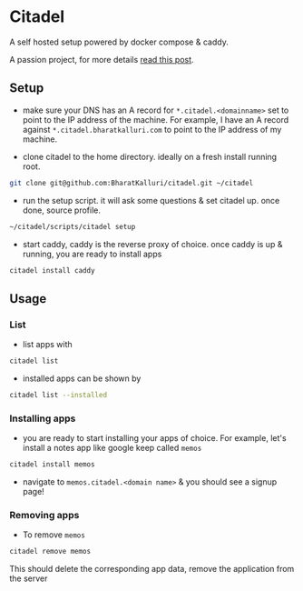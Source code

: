 # Citadel

A self hosted setup powered by docker compose & caddy. 

A passion project, for more details [read this post](https://notes.bharatkalluri.com/2024/08/08/the-self-hosting-dream/).

## Setup

- make sure your DNS has an A record for `*.citadel.<domainname>` set to point to the IP address of the machine. For example, I have an A record against `*.citadel.bharatkalluri.com` to point to the IP address of my machine.

- clone citadel to the home directory. ideally on a fresh install running root.
```sh
git clone git@github.com:BharatKalluri/citadel.git ~/citadel
```

- run the setup script. it will ask some questions & set citadel up. once done, source profile.
```sh
~/citadel/scripts/citadel setup
```

- start caddy, caddy is the reverse proxy of choice. once caddy is up & running, you are ready to install apps
```sh
citadel install caddy
```

## Usage

### List
- list apps with
```sh
citadel list
```
- installed apps can be shown by
```sh
citadel list --installed
```

### Installing apps
- you are ready to start installing your apps of choice. For example, let's install a notes app like google keep called `memos`
```sh
citadel install memos
```

- navigate to `memos.citadel.<domain name>` & you should see a signup page!

### Removing apps

- To remove `memos`

```sh
citadel remove memos
```

This should delete the corresponding app data, remove the application from the server

